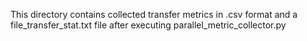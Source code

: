 This directory contains collected transfer metrics in .csv format and 
a file_transfer_stat.txt file after executing parallel_metric_collector.py